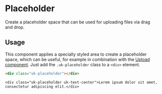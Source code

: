 # Placeholder

<p class="uk-text-lead">Create a placeholder space that can be used for uploading files via drag and drop.</p>

## Usage

This component applies a specially styled area to create a placeholder space, which can be useful, for example in combination with the [Upload component](upload.md). Just add the `.uk-placeholder` class to a `<div>` element.

```html
<div class="uk-placeholder"></div>
```

```example
<div class="uk-placeholder uk-text-center">Lorem ipsum dolor sit amet, consectetur adipiscing elit.</div>
```